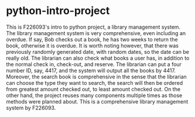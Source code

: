 # python-intro-project
This is F226093's intro to python project, a library management system. 
The library management system is very comprehensive, even including an overdue. 
If say, Bob checks out a book, he has two weeks to return the book, otherwise it is overdue. 
It is worth noting however, that there was previously randomly generated date, with random dates, so the date can be really old. 
The librarian can also check what books a user has, in addition to the normal check in, check-out, and reserve. 
The librarian can put a four number ID, say, 4417, and the system will output all the books by 4417. 
Moreover, the search book is comprehensive in the sense that the librarian can choose the type they want to search, 
the search will then be ordered from greatest amount checked out, to least amount checked out.
On the other hand, the project reuses many components multiple times as those methods were planned about. 
This is a comprehensive library management system by F226093.
